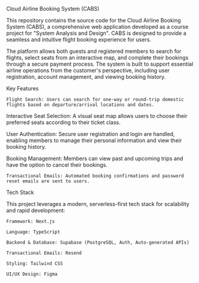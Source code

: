 Cloud Airline Booking System (CABS)

This repository contains the source code for the Cloud Airline Booking System (CABS), a comprehensive web application developed as a course project for "System Analysis and Design". CABS is designed to provide a seamless and intuitive flight booking experience for users.

The platform allows both guests and registered members to search for flights, select seats from an interactive map, and complete their bookings through a secure payment process. The system is built to support essential airline operations from the customer's perspective, including user registration, account management, and viewing booking history.

Key Features

    Flight Search: Users can search for one-way or round-trip domestic flights based on departure/arrival locations and dates.

Interactive Seat Selection: A visual seat map allows users to choose their preferred seats according to their ticket class.

User Authentication: Secure user registration and login are handled, enabling members to manage their personal information and view their booking history.

Booking Management: Members can view past and upcoming trips and have the option to cancel their bookings.

    Transactional Emails: Automated booking confirmations and password reset emails are sent to users.

Tech Stack

This project leverages a modern, serverless-first tech stack for scalability and rapid development:

    Framework: Next.js

    Language: TypeScript

    Backend & Database: Supabase (PostgreSQL, Auth, Auto-generated APIs)

    Transactional Emails: Resend

    Styling: Tailwind CSS

    UI/UX Design: Figma
